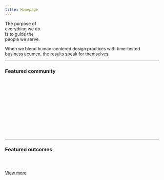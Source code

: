 ```yaml
---
title: Homepage
---
```


<title-block fade="true">
The purpose of<br>
everything we do<br>
<span>is to guide the<br>
people we serve.</span>
</title-block>

<!-- <grid background="black">
<column lg="16"> -->

<!-- <video>
  <iframe title="IBM Design sizzle video" src="https://player.vimeo.com/video/329866992?&muted=1&loop=0&autoplay=1" allow="autoplay" width="500" height="281" frameborder="0" webkitallowfullscreen mozallowfullscreen allowfullscreen />
</video>

</column>
</grid> -->

<grid background="gray-10">
<column lg="8" md="5">

<p size="xl">When we blend human-centered design practices with time-tested business acumen, the results speak for themselves.</p>

<icon name="PlexArrowDown"></icon>

</column>
</grid>

<grid background="gray-10">
<column lg="16">

<hr>

</column>
<column lg="4">

<!-- Featured Community Start -->

### Featured community

</column>

<column lg="4" md="4">

<tile title_size="small"
    href="/impact/quantum/"
    caption="impact/quantum"
    title="Gallery: Quantum computing">
<img src="images/Image_1.jpg" alt="" />
</tile>

</column>
<column lg="4" md="4">

<tile title_size="small"
    href="https://www.youtube.com/watch?v=yrI8S1906Ug"
    caption="Youtube"
    title="Video: Building a security operations center on wheels">
<img src="images/Image_2.jpg" alt=""/>
</tile>

</column>
<column lg="4" md="4">

<tile title_size="small"
    href="https://www.tdc.org/competitions/typeface-design-2018/"
    caption="Type Directors Club"
    title="2018 Typeface design competition: Plex wins Judges’ Choice">
<img src="images/Image_3.jpg" alt=""/>
</tile>

</column>
<column lg="4" md="4" offset_lg="4">

<tile title_size="small"
    href="/impact/quantum/"
    caption="impact/quantum"
    title="Gallery: Quantum computing">
<img src="images/Image_1.jpg" alt="" />
</tile>

</column>
<column lg="4" md="4">

<tile title_size="small"
    href="https://www.youtube.com/watch?v=yrI8S1906Ug"
    caption="Youtube"
    title="Video: Building a security operations center on wheels">
<img src="images/Image_2.jpg" alt=""/>
</tile>

</column>
<column lg="4" md="4">

<tile title_size="small"
    href="https://www.tdc.org/competitions/typeface-design-2018/"
    caption="Type Directors Club"
    title="2018 Typeface design competition: Plex wins Judges’ Choice">
<img src="images/Image_3.jpg" alt=""/>
</tile>

</column>
<column lg="4" md="4" offset_lg="4">

<tile title_size="small"
    href="/impact/quantum/"
    caption="impact/quantum"
    title="Gallery: Quantum computing">
<img src="images/Image_1.jpg" alt="" />
</tile>

</column>
<column lg="4" md="4">

<tile title_size="small"
    href="https://www.youtube.com/watch?v=yrI8S1906Ug"
    caption="Youtube"
    title="Video: Building a security operations center on wheels">
<img src="images/Image_2.jpg" alt=""/>
</tile>

</column>
<column lg="4" md="4">

<tile title_size="small"
    href="https://www.tdc.org/competitions/typeface-design-2018/"
    caption="Type Directors Club"
    title="2018 Typeface design competition: Plex wins Judges’ Choice">
<img src="images/Image_3.jpg" alt=""/>
</tile>

</column>
<column lg="4" md="4" offset_lg="4">

<tile title_size="small"
    href="/impact/quantum/"
    caption="impact/quantum"
    title="Gallery: Quantum computing">
<img src="images/Image_1.jpg" alt="" />
</tile>

</column>
<column lg="4" md="4">

<tile title_size="small"
    href="https://www.youtube.com/watch?v=yrI8S1906Ug"
    caption="Youtube"
    title="Video: Building a security operations center on wheels">
<img src="images/Image_2.jpg" alt=""/>
</tile>

</column>
<column lg="4" md="4">

<tile title_size="small"
    href="https://www.tdc.org/competitions/typeface-design-2018/"
    caption="Type Directors Club"
    title="2018 Typeface design competition: Plex wins Judges’ Choice">
<img src="images/Image_3.jpg" alt=""/>
</tile>

</column>
<column lg="4" md="4" offset_lg="4">

<tile title_size="small"
    href="/impact/quantum/"
    caption="impact/quantum"
    title="Gallery: Quantum computing">
<img src="images/Image_1.jpg" alt="" />
</tile>

</column>
<column lg="4" md="4">

<tile title_size="small"
    href="https://www.youtube.com/watch?v=yrI8S1906Ug"
    caption="Youtube"
    title="Video: Building a security operations center on wheels">
<img src="images/Image_2.jpg" alt=""/>
</tile>

</column>
</grid>

<grid background="gray-10">
<column lg="16">

<hr>

</column>
<column lg="4">

<!-- Featured Community End -->

<!-- Outcones Start -->

### Featured outcomes

</column>

<column lg="4" md="4">

<tile title_size="small"
    href="/impact/quantum/"
    caption="impact/quantum"
    title="Gallery: Quantum computing">
<img src="images/Image_1.jpg" alt="" />
</tile>

</column>
<column lg="4" md="4">

<tile title_size="small"
    href="https://www.youtube.com/watch?v=yrI8S1906Ug"
    caption="Youtube"
    title="Video: Building a security operations center on wheels">
<img src="images/Image_2.jpg" alt=""/>
</tile>

</column>
<column lg="4" md="4" offset_lg="0"  offset_md="4">

<tile title_size="small"
    href="https://www.tdc.org/competitions/typeface-design-2018/"
    caption="Type Directors Club"
    title="2018 Typeface design competition: Plex wins Judges’ Choice">
<img src="images/Image_3.jpg" alt=""/>
</tile>

</column>
<column lg="4" offset_lg="12" text_align="right">

[View more](/impact/)

</column>

</grid>

<!-- Outcones End -->
